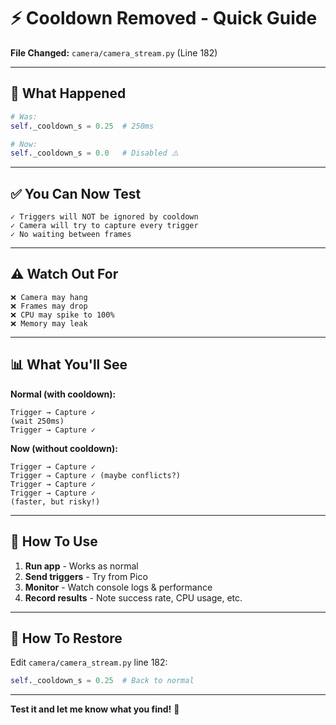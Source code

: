 # ⚡ Cooldown Removed - Quick Guide

**File Changed:** `camera/camera_stream.py` (Line 182)

---

## 🔧 What Happened

```python
# Was:
self._cooldown_s = 0.25  # 250ms

# Now:
self._cooldown_s = 0.0   # Disabled ⚠️
```

---

## ✅ You Can Now Test

```
✓ Triggers will NOT be ignored by cooldown
✓ Camera will try to capture every trigger
✓ No waiting between frames
```

---

## ⚠️ Watch Out For

```
❌ Camera may hang
❌ Frames may drop
❌ CPU may spike to 100%
❌ Memory may leak
```

---

## 📊 What You'll See

**Normal (with cooldown):**
```
Trigger → Capture ✓
(wait 250ms)
Trigger → Capture ✓
```

**Now (without cooldown):**
```
Trigger → Capture ✓
Trigger → Capture ✓ (maybe conflicts?)
Trigger → Capture ✓
Trigger → Capture ✓
(faster, but risky!)
```

---

## 🚀 How To Use

1. **Run app** - Works as normal
2. **Send triggers** - Try from Pico
3. **Monitor** - Watch console logs & performance
4. **Record results** - Note success rate, CPU usage, etc.

---

## 🔄 How To Restore

Edit `camera/camera_stream.py` line 182:
```python
self._cooldown_s = 0.25  # Back to normal
```

---

**Test it and let me know what you find!** 🎯

